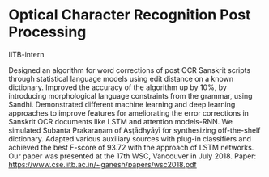 # Optical Character Recognition Post Processing
IITB-intern

Designed an algorithm for word corrections of post OCR Sanskrit scripts through statistical language models using edit distance on a known dictionary. Improved the accuracy of the algorithm up by 10%, by introducing morphological language constraints from the grammar, using Sandhi.
Demonstrated different machine learning and deep learning approaches to improve features for ameliorating the error corrections in Sanskrit OCR documents like LSTM and attention models-RNN. We simulated Subanta Prakaraṇam of Aṣṭādhyāyī for synthesizing off-the-shelf dictionary. Adapted various auxiliary sources with plug-in classifiers and achieved the best F-score of 93.72 with the approach of LSTM networks. Our paper was presented at the 17th WSC, Vancouver in July 2018. 
Paper: https://www.cse.iitb.ac.in/~ganesh/papers/wsc2018.pdf
